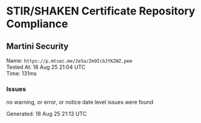 # STIR/SHAKEN Certificate Repository Compliance

## Martini Security

Name: `https://p.mtsec.me/2e5a/Zm9IcbJYKZWZ.pem`\
Tested At: 18 Aug 25 21:04 UTC\
Time: 131ms

### Issues

no warning, or error, or notice date level issues were found

Generated: 18 Aug 25 21:13 UTC